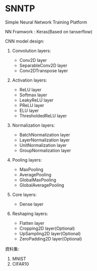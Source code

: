 # SNNTP
Simple Neural Network Training Platform

NN Framwork : Keras(Based on tanserflow)

CNN model design:
  1. Convolution layers:
     - Conv2D layer
     - SeparableConv2D layer
     - Conv2DTranspose layer

  2. Activation layers:
     - ReLU layer
     - Softmax layer
     - LeakyReLU layer
     - PReLU layer
     - ELU layer
     - ThresholdedReLU layer
     
  3. Normalization layers:
     - BatchNormalization layer
     - LayerNormalization layer
     - UnitNormalization layer
     - GroupNormalization layer
 
  4. Pooling layers:
     - MaxPooling
     - AveragePooling
     - GlobalMaxPooling
     - GlobalAveragePooling
  
  5. Core layers:
     - Dense layer

  6. Reshaping layers:
     - Flatten layer
     - Cropping2D layer(Optional)
     - UpSampling2D layer(Optional)
     - ZeroPadding2D layer(Optional)

資料集:
  1. MNIST
  2. CIFAR10
